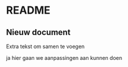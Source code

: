 # README

## Nieuw document

Extra tekst om samen te voegen

ja hier gaan we aanpassingen aan kunnen doen
